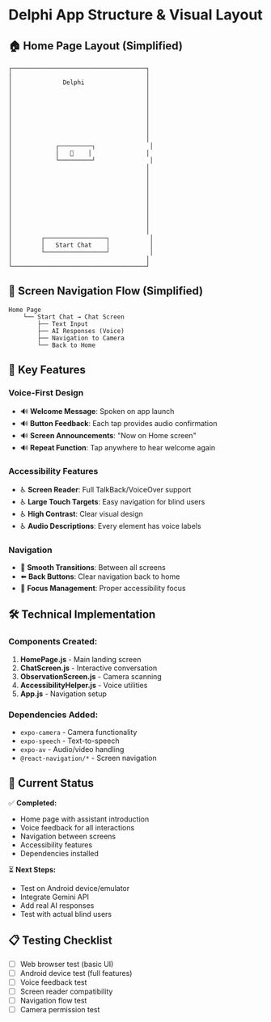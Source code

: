 # Delphi App Structure & Visual Layout

## 🏠 Home Page Layout (Simplified)

```
┌─────────────────────────────────────┐
│                                     │
│              Delphi                 │
│                                     │
│                                     │
│                                     │
│                                     │
│                                     │
│                                     │
│                                     │
│                                     │
│            ┌─────────┐               │
│            │   🤖    │               │
│            └─────────┘               │
│                                     │
│                                     │
│                                     │
│                                     │
│                                     │
│                                     │
│                                     │
│                                     │
│                                     │
│                                     │
│        ┌─────────────────┐           │
│        │   Start Chat    │           │
│        └─────────────────┘           │
│                                     │
└─────────────────────────────────────┘
```

## 📱 Screen Navigation Flow (Simplified)

```
Home Page
    └── Start Chat → Chat Screen
        ├── Text Input
        ├── AI Responses (Voice)
        ├── Navigation to Camera
        └── Back to Home
```

## 🎯 Key Features

### Voice-First Design
- 🔊 **Welcome Message**: Spoken on app launch
- 🔊 **Button Feedback**: Each tap provides audio confirmation
- 🔊 **Screen Announcements**: "Now on Home screen"
- 🔊 **Repeat Function**: Tap anywhere to hear welcome again

### Accessibility Features
- ♿ **Screen Reader**: Full TalkBack/VoiceOver support
- ♿ **Large Touch Targets**: Easy navigation for blind users
- ♿ **High Contrast**: Clear visual design
- ♿ **Audio Descriptions**: Every element has voice labels

### Navigation
- 🔄 **Smooth Transitions**: Between all screens
- ⬅️ **Back Buttons**: Clear navigation back to home
- 🎯 **Focus Management**: Proper accessibility focus

## 🛠 Technical Implementation

### Components Created:
1. **HomePage.js** - Main landing screen
2. **ChatScreen.js** - Interactive conversation
3. **ObservationScreen.js** - Camera scanning
4. **AccessibilityHelper.js** - Voice utilities
5. **App.js** - Navigation setup

### Dependencies Added:
- `expo-camera` - Camera functionality
- `expo-speech` - Text-to-speech
- `expo-av` - Audio/video handling
- `@react-navigation/*` - Screen navigation

## 🚀 Current Status

✅ **Completed:**
- Home page with assistant introduction
- Voice feedback for all interactions
- Navigation between screens
- Accessibility features
- Dependencies installed

⏳ **Next Steps:**
- Test on Android device/emulator
- Integrate Gemini API
- Add real AI responses
- Test with actual blind users

## 📋 Testing Checklist

- [ ] Web browser test (basic UI)
- [ ] Android device test (full features)
- [ ] Voice feedback test
- [ ] Screen reader compatibility
- [ ] Navigation flow test
- [ ] Camera permission test